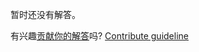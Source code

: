 
暂时还没有解答。

有兴趣[贡献你的解答](https://github.com/BFEdev/BFE.dev-solutions/blob/main/question/how-to-create-a-box-with-fixed-aspect-ratio-in-css_zh.md)吗? [Contribute guideline](https://github.com/BFEdev/BFE.dev-solutions#how-to-contribute)
